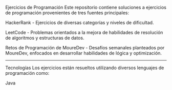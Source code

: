 Ejercicios de Programación
Este repositorio contiene soluciones a ejercicios de programación provenientes de tres fuentes principales:

HackerRank - Ejercicios de diversas categorías y niveles de dificultad.

LeetCode - Problemas orientados a la mejora de habilidades de resolución de algoritmos y estructuras de datos.

Retos de Programación de MoureDev - Desafíos semanales planteados por MoureDev, enfocados en desarrollar habilidades de lógica y optimización.

-----------------------------

Tecnologías
Los ejercicios están resueltos utilizando diversos lenguajes de programación como:

Java
